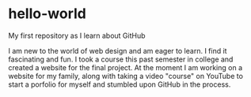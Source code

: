 # hello-world
My first repository as I learn about GitHub

I am new to the world of web design and am eager to learn. I find it fascinating and fun.
I took a course this past semester in college and created a website for the final project. At the moment I am working on a website for my family, along with taking a video "course" on YouTube to start a porfolio for myself and stumbled upon GitHub in the process.
